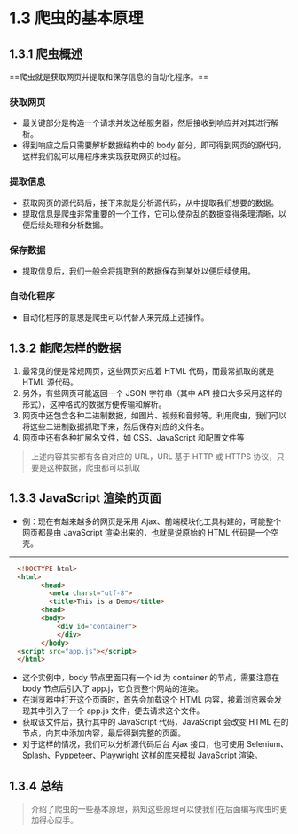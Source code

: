 # 1.3 爬虫的基本原理
## 1.3.1 爬虫概述
==爬虫就是获取网页并提取和保存信息的自动化程序。==
### 获取网页
- 最关键部分是构造一个请求并发送给服务器，然后接收到响应并对其进行解析。
- 得到响应之后只需要解析数据结构中的 body 部分，即可得到网页的源代码，这样我们就可以用程序来实现获取网页的过程。
### 提取信息
- 获取网页的源代码后，接下来就是分析源代码，从中提取我们想要的数据。
- 提取信息是爬虫非常重要的一个工作，它可以使杂乱的数据变得条理清晰，以便后续处理和分析数据。
### 保存数据
- 提取信息后，我们一般会将提取到的数据保存到某处以便后续使用。
### 自动化程序
- 自动化程序的意思是爬虫可以代替人来完成上述操作。
## 1.3.2 能爬怎样的数据
1. 最常见的便是常规网页，这些网页对应着 HTML 代码，而最常抓取的就是 HTML 源代码。
2. 另外，有些网页可能返回一个 JSON 字符串（其中 API 接口大多采用这样的形式），这种格式的数据方便传输和解析。
3. 网页中还包含各种二进制数据，如图片、视频和音频等。利用爬虫，我们可以将这些二进制数据抓取下来，然后保存对应的文件名。
4. 网页中还有各种扩展名文件，如 CSS、JavaScript 和配置文件等
> 上述内容其实都有各自对应的 URL，URL 基于 HTTP 或 HTTPS 协议，只要是这种数据，爬虫都可以抓取
## 1.3.3 JavaScript 渲染的页面
- 例：现在有越来越多的网页是采用 Ajax、前端模块化工具构建的，可能整个网页都是由 JavaScript 渲染出来的，也就是说原始的 HTML 代码是一个空壳。
---
``` html
  <!DOCTYPE html>
  <html>
        <head>
          <meta charst="utf-8">
          <title>This is a Demo</title>
        <head>
        <body>
            <div id="container">
            </div>
        </body>
  <script src="app.js"></script>
  </html>
```
- 这个实例中，body 节点里面只有一个 id 为 container 的节点，需要注意在 body 节点后引入了 app.j，它负责整个网站的渲染。
- 在浏览器中打开这个页面时，首先会加载这个 HTML 内容，接着浏览器会发现其中引入了一个 app.js 文件，便去请求这个文件。
- 获取该文件后，执行其中的 JavaScript 代码，JavaScript 会改变 HTML 在的节点，向其中添加内容，最后得到完整的页面。
- 对于这样的情况，我们可以分析源代码后台 Ajax  接口，也可使用 Selenium、Splash、Pyppeteer、Playwright 这样的库来模拟  JavaScript 渲染。
## 1.3.4 总结
> 介绍了爬虫的一些基本原理，熟知这些原理可以使我们在后面编写爬虫时更加得心应手。